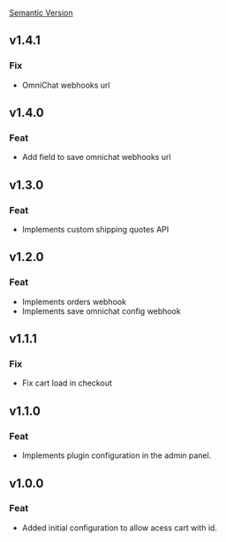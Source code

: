 [Semantic Version](https://semver.org/spec/v2.0.0.html)

## v1.4.1

### Fix
- OmniChat webhooks url

## v1.4.0

### Feat
- Add field to save omnichat webhooks url

## v1.3.0

### Feat
- Implements custom shipping quotes API

## v1.2.0

### Feat
- Implements orders webhook
- Implements save omnichat config webhook

## v1.1.1

### Fix
- Fix cart load in checkout 

## v1.1.0

### Feat
- Implements plugin configuration in the admin panel.

## v1.0.0

### Feat
- Added initial configuration to allow acess cart with id.